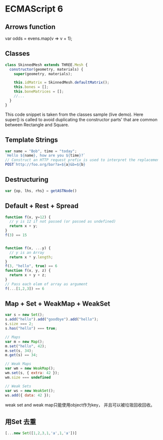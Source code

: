 # ECMAScript 6

##  **Arrows function**

var odds = evens.map\(v =&gt; v + 1\);

## **Classes**

```javascript
class SkinnedMesh extends THREE.Mesh {
  constructor(geometry, materials) {
    super(geometry, materials);

    this.idMatrix = SkinnedMesh.defaultMatrix();
    this.bones = [];
    this.boneMatrices = [];
    //...
  }
}
```

This code snippet is taken from the classes sample \(live demo\). Here super\(\) is called to avoid duplicating the constructor parts' that are common between Rectangle and Square.

## **Template Strings**

```javascript
var name = "Bob", time = "today";
`Hello ${name}, how are you ${time}?`
// Construct an HTTP request prefix is used to interpret the replacements and construction
POST`http://foo.org/bar?a=${a}&b=${b}

```

## **Destructuring**

```javascript
var {op, lhs, rhs} = getASTNode()
```

## **Default + Rest + Spread**

```javascript
function f(x, y=12) {
  // y is 12 if not passed (or passed as undefined)
  return x + y;
}
f(3) == 15


function f(x, ...y) {
  // y is an Array
  return x * y.length;
}
f(3, "hello", true) == 6
function f(x, y, z) {
  return x + y + z;
}
// Pass each elem of array as argument
f(...[1,2,3]) == 6
```

## **Map + Set + WeakMap + WeakSet**

```javascript
var s = new Set();
s.add("hello").add("goodbye").add("hello");
s.size === 2;
s.has("hello") === true;

// Maps
var m = new Map();
m.set("hello", 42);
m.set(s, 34);
m.get(s) == 34;

// Weak Maps
var wm = new WeakMap();
wm.set(s, { extra: 42 });
wm.size === undefined

// Weak Sets
var ws = new WeakSet();
ws.add({ data: 42 });

```

weak set and weak map只能使用object作为key， 并且可以被垃圾回收回收。

## 用Set 去重

```javascript
[...new Set([1,2,3,1,'a',1,'a'])]
```



